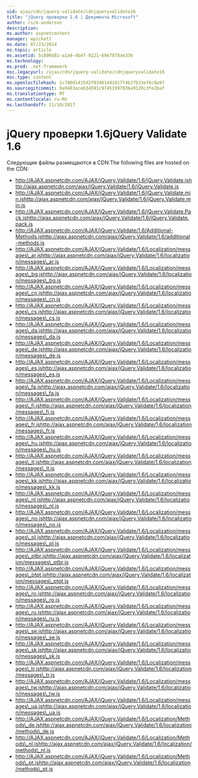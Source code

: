 ```yaml
---
uid: ajax/cdn/jquery-validate/cdnjqueryvalidate16
title: "jQuery проверки 1.6 | Документы Microsoft"
author: rick-anderson
description: 
ms.author: aspnetcontent
manager: wpickett
ms.date: 07/23/2014
ms.topic: article
ms.assetid: 5c890d81-a1a9-4b4f-9221-6947978ae336
ms.technology: 
ms.prod: .net-framework
msc.legacyurl: /ajax/cdn/jquery-validate/cdnjqueryvalidate16
msc.type: content
ms.openlocfilehash: 1c700d1435d2f03481441017f4b2fb33ef6c8a97
ms.sourcegitcommit: 9a9483aceb34591c97451997036a9120c3fe2baf
ms.translationtype: MT
ms.contentlocale: ru-RU
ms.lasthandoff: 11/10/2017
---
```

<a name="jquery-validate-16"></a><span data-ttu-id="641ef-102">jQuery проверки 1.6</span><span class="sxs-lookup"><span data-stu-id="641ef-102">jQuery Validate 1.6</span></span>
====================
<span data-ttu-id="641ef-103">Следующие файлы размещаются в CDN:</span><span class="sxs-lookup"><span data-stu-id="641ef-103">The following files are hosted on the CDN:</span></span>

- <span data-ttu-id="641ef-104">http://AJAX.aspnetcdn.com/AJAX/jQuery.Validate/1.6/jQuery.Validate.js</span><span class="sxs-lookup"><span data-stu-id="641ef-104">http://ajax.aspnetcdn.com/ajax/jQuery.Validate/1.6/jQuery.Validate.js</span></span>
- <span data-ttu-id="641ef-105">http://AJAX.aspnetcdn.com/AJAX/jQuery.Validate/1.6/jQuery.Validate.min.js</span><span class="sxs-lookup"><span data-stu-id="641ef-105">http://ajax.aspnetcdn.com/ajax/jQuery.Validate/1.6/jQuery.Validate.min.js</span></span>
- <span data-ttu-id="641ef-106">http://AJAX.aspnetcdn.com/AJAX/jQuery.Validate/1.6/jQuery.Validate.Pack.js</span><span class="sxs-lookup"><span data-stu-id="641ef-106">http://ajax.aspnetcdn.com/ajax/jQuery.Validate/1.6/jQuery.Validate.pack.js</span></span>
- <span data-ttu-id="641ef-107">http://AJAX.aspnetcdn.com/AJAX/jQuery.Validate/1.6/Additional-Methods.js</span><span class="sxs-lookup"><span data-stu-id="641ef-107">http://ajax.aspnetcdn.com/ajax/jQuery.Validate/1.6/additional-methods.js</span></span>
- <span data-ttu-id="641ef-108">http://AJAX.aspnetcdn.com/AJAX/jQuery.Validate/1.6/Localization/messages\_ar.js</span><span class="sxs-lookup"><span data-stu-id="641ef-108">http://ajax.aspnetcdn.com/ajax/jQuery.Validate/1.6/localization/messages\_ar.js</span></span>
- <span data-ttu-id="641ef-109">http://AJAX.aspnetcdn.com/AJAX/jQuery.Validate/1.6/Localization/messages\_bg.js</span><span class="sxs-lookup"><span data-stu-id="641ef-109">http://ajax.aspnetcdn.com/ajax/jQuery.Validate/1.6/localization/messages\_bg.js</span></span>
- <span data-ttu-id="641ef-110">http://AJAX.aspnetcdn.com/AJAX/jQuery.Validate/1.6/Localization/messages\_cn.js</span><span class="sxs-lookup"><span data-stu-id="641ef-110">http://ajax.aspnetcdn.com/ajax/jQuery.Validate/1.6/localization/messages\_cn.js</span></span>
- <span data-ttu-id="641ef-111">http://AJAX.aspnetcdn.com/AJAX/jQuery.Validate/1.6/Localization/messages\_cs.js</span><span class="sxs-lookup"><span data-stu-id="641ef-111">http://ajax.aspnetcdn.com/ajax/jQuery.Validate/1.6/localization/messages\_cs.js</span></span>
- <span data-ttu-id="641ef-112">http://AJAX.aspnetcdn.com/AJAX/jQuery.Validate/1.6/Localization/messages\_da.js</span><span class="sxs-lookup"><span data-stu-id="641ef-112">http://ajax.aspnetcdn.com/ajax/jQuery.Validate/1.6/localization/messages\_da.js</span></span>
- <span data-ttu-id="641ef-113">http://AJAX.aspnetcdn.com/AJAX/jQuery.Validate/1.6/Localization/messages\_de.js</span><span class="sxs-lookup"><span data-stu-id="641ef-113">http://ajax.aspnetcdn.com/ajax/jQuery.Validate/1.6/localization/messages\_de.js</span></span>
- <span data-ttu-id="641ef-114">http://AJAX.aspnetcdn.com/AJAX/jQuery.Validate/1.6/Localization/messages\_es.js</span><span class="sxs-lookup"><span data-stu-id="641ef-114">http://ajax.aspnetcdn.com/ajax/jQuery.Validate/1.6/localization/messages\_es.js</span></span>
- <span data-ttu-id="641ef-115">http://AJAX.aspnetcdn.com/AJAX/jQuery.Validate/1.6/Localization/messages\_fa.js</span><span class="sxs-lookup"><span data-stu-id="641ef-115">http://ajax.aspnetcdn.com/ajax/jQuery.Validate/1.6/localization/messages\_fa.js</span></span>
- <span data-ttu-id="641ef-116">http://AJAX.aspnetcdn.com/AJAX/jQuery.Validate/1.6/Localization/messages\_fi.js</span><span class="sxs-lookup"><span data-stu-id="641ef-116">http://ajax.aspnetcdn.com/ajax/jQuery.Validate/1.6/localization/messages\_fi.js</span></span>
- <span data-ttu-id="641ef-117">http://AJAX.aspnetcdn.com/AJAX/jQuery.Validate/1.6/Localization/messages\_fr.js</span><span class="sxs-lookup"><span data-stu-id="641ef-117">http://ajax.aspnetcdn.com/ajax/jQuery.Validate/1.6/localization/messages\_fr.js</span></span>
- <span data-ttu-id="641ef-118">http://AJAX.aspnetcdn.com/AJAX/jQuery.Validate/1.6/Localization/messages\_hu.js</span><span class="sxs-lookup"><span data-stu-id="641ef-118">http://ajax.aspnetcdn.com/ajax/jQuery.Validate/1.6/localization/messages\_hu.js</span></span>
- <span data-ttu-id="641ef-119">http://AJAX.aspnetcdn.com/AJAX/jQuery.Validate/1.6/Localization/messages\_it.js</span><span class="sxs-lookup"><span data-stu-id="641ef-119">http://ajax.aspnetcdn.com/ajax/jQuery.Validate/1.6/localization/messages\_it.js</span></span>
- <span data-ttu-id="641ef-120">http://AJAX.aspnetcdn.com/AJAX/jQuery.Validate/1.6/Localization/messages\_kk.js</span><span class="sxs-lookup"><span data-stu-id="641ef-120">http://ajax.aspnetcdn.com/ajax/jQuery.Validate/1.6/localization/messages\_kk.js</span></span>
- <span data-ttu-id="641ef-121">http://AJAX.aspnetcdn.com/AJAX/jQuery.Validate/1.6/Localization/messages\_nl.js</span><span class="sxs-lookup"><span data-stu-id="641ef-121">http://ajax.aspnetcdn.com/ajax/jQuery.Validate/1.6/localization/messages\_nl.js</span></span>
- <span data-ttu-id="641ef-122">http://AJAX.aspnetcdn.com/AJAX/jQuery.Validate/1.6/Localization/messages\_no.js</span><span class="sxs-lookup"><span data-stu-id="641ef-122">http://ajax.aspnetcdn.com/ajax/jQuery.Validate/1.6/localization/messages\_no.js</span></span>
- <span data-ttu-id="641ef-123">http://AJAX.aspnetcdn.com/AJAX/jQuery.Validate/1.6/Localization/messages\_pl.js</span><span class="sxs-lookup"><span data-stu-id="641ef-123">http://ajax.aspnetcdn.com/ajax/jQuery.Validate/1.6/localization/messages\_pl.js</span></span>
- <span data-ttu-id="641ef-124">http://AJAX.aspnetcdn.com/AJAX/jQuery.Validate/1.6/Localization/messages\_ptbr.js</span><span class="sxs-lookup"><span data-stu-id="641ef-124">http://ajax.aspnetcdn.com/ajax/jQuery.Validate/1.6/localization/messages\_ptbr.js</span></span>
- <span data-ttu-id="641ef-125">http://AJAX.aspnetcdn.com/AJAX/jQuery.Validate/1.6/Localization/messages\_ptpt.js</span><span class="sxs-lookup"><span data-stu-id="641ef-125">http://ajax.aspnetcdn.com/ajax/jQuery.Validate/1.6/localization/messages\_ptpt.js</span></span>
- <span data-ttu-id="641ef-126">http://AJAX.aspnetcdn.com/AJAX/jQuery.Validate/1.6/Localization/messages\_ro.js</span><span class="sxs-lookup"><span data-stu-id="641ef-126">http://ajax.aspnetcdn.com/ajax/jQuery.Validate/1.6/localization/messages\_ro.js</span></span>
- <span data-ttu-id="641ef-127">http://AJAX.aspnetcdn.com/AJAX/jQuery.Validate/1.6/Localization/messages\_ru.js</span><span class="sxs-lookup"><span data-stu-id="641ef-127">http://ajax.aspnetcdn.com/ajax/jQuery.Validate/1.6/localization/messages\_ru.js</span></span>
- <span data-ttu-id="641ef-128">http://AJAX.aspnetcdn.com/AJAX/jQuery.Validate/1.6/Localization/messages\_se.js</span><span class="sxs-lookup"><span data-stu-id="641ef-128">http://ajax.aspnetcdn.com/ajax/jQuery.Validate/1.6/localization/messages\_se.js</span></span>
- <span data-ttu-id="641ef-129">http://AJAX.aspnetcdn.com/AJAX/jQuery.Validate/1.6/Localization/messages\_sk.js</span><span class="sxs-lookup"><span data-stu-id="641ef-129">http://ajax.aspnetcdn.com/ajax/jQuery.Validate/1.6/localization/messages\_sk.js</span></span>
- <span data-ttu-id="641ef-130">http://AJAX.aspnetcdn.com/AJAX/jQuery.Validate/1.6/Localization/messages\_tr.js</span><span class="sxs-lookup"><span data-stu-id="641ef-130">http://ajax.aspnetcdn.com/ajax/jQuery.Validate/1.6/localization/messages\_tr.js</span></span>
- <span data-ttu-id="641ef-131">http://AJAX.aspnetcdn.com/AJAX/jQuery.Validate/1.6/Localization/messages\_tw.js</span><span class="sxs-lookup"><span data-stu-id="641ef-131">http://ajax.aspnetcdn.com/ajax/jQuery.Validate/1.6/localization/messages\_tw.js</span></span>
- <span data-ttu-id="641ef-132">http://AJAX.aspnetcdn.com/AJAX/jQuery.Validate/1.6/Localization/messages\_ua.js</span><span class="sxs-lookup"><span data-stu-id="641ef-132">http://ajax.aspnetcdn.com/ajax/jQuery.Validate/1.6/localization/messages\_ua.js</span></span>
- <span data-ttu-id="641ef-133">http://AJAX.aspnetcdn.com/AJAX/jQuery.Validate/1.6/Localization/Methods\_de.js</span><span class="sxs-lookup"><span data-stu-id="641ef-133">http://ajax.aspnetcdn.com/ajax/jQuery.Validate/1.6/localization/methods\_de.js</span></span>
- <span data-ttu-id="641ef-134">http://AJAX.aspnetcdn.com/AJAX/jQuery.Validate/1.6/Localization/Methods\_nl.js</span><span class="sxs-lookup"><span data-stu-id="641ef-134">http://ajax.aspnetcdn.com/ajax/jQuery.Validate/1.6/localization/methods\_nl.js</span></span>
- <span data-ttu-id="641ef-135">http://AJAX.aspnetcdn.com/AJAX/jQuery.Validate/1.6/Localization/Methods\_pt.js</span><span class="sxs-lookup"><span data-stu-id="641ef-135">http://ajax.aspnetcdn.com/ajax/jQuery.Validate/1.6/localization/methods\_pt.js</span></span>

